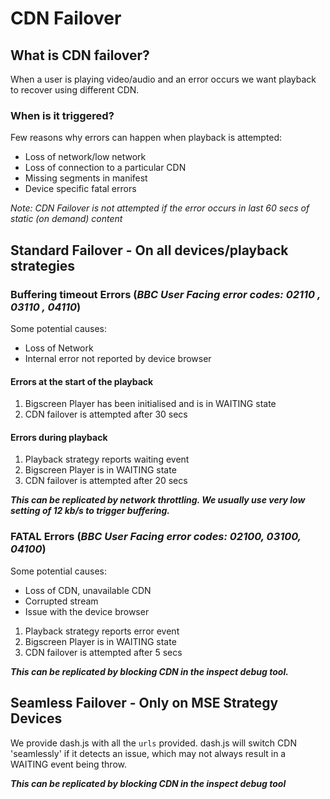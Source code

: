 # CDN Failover

## What is CDN failover?
When a user is playing video/audio and an error occurs we want playback to recover using different CDN.

### When is it triggered?
Few reasons why errors can happen when playback is attempted:
- Loss of network/low network 
- Loss of connection to a particular CDN 
- Missing segments in manifest
- Device specific fatal errors 

_Note: CDN Failover is not attempted if the error occurs in last 60 secs of static (on demand) content_

## Standard Failover - On all devices/playback strategies 

### Buffering timeout Errors (*BBC User Facing error codes: 02110 , 03110 , 04110*)
Some potential causes:
- Loss of Network
- Internal error not reported by device browser

#### Errors at the start of the playback 

1. Bigscreen Player has been initialised and is in WAITING state
1. CDN failover is attempted after 30 secs 

#### Errors during playback 

1. Playback strategy reports waiting event
1. Bigscreen Player is in WAITING state
1. CDN failover is attempted after 20 secs

_**This can be replicated by network throttling. We usually use very low setting of 12 kb/s to trigger buffering.**_

### FATAL Errors (*BBC User Facing error codes: 02100, 03100, 04100*)
Some potential causes:
- Loss of CDN, unavailable CDN
- Corrupted stream
- Issue with the device browser

1. Playback strategy reports error event
1. Bigscreen Player is in WAITING state
1. CDN failover is attempted after 5 secs 

_**This can be replicated by blocking CDN in the inspect debug tool.**_

## Seamless Failover - Only on  MSE Strategy Devices 

We provide dash.js with all the `urls` provided. dash.js will switch CDN 'seamlessly' if it detects an issue, which may not always result in a WAITING event being throw.

_**This can be replicated by blocking CDN in the inspect debug tool**_